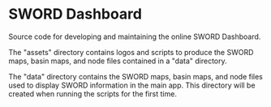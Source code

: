 # SWORD Dashboard
Source code for developing and maintaining the online SWORD Dashboard.

The "assets" directory contains logos and scripts to produce the SWORD maps, basin maps, and node files contained in a "data" directory. 

The "data" directory contains the SWORD maps, basin maps, and node files used to display SWORD information in the main app. This directory will be created when running the scripts for the first time. 
